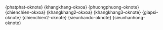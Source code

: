 {phatphat-oknote} {khangkhang-okxoa} {phuongphuong-oknote} {chienchien-okxoa} {khangkhang2-okxoa} {khangkhang3-oknote} {giapsi-oknote} {chienchien2-oknote} {sieunhando-oknote} {sieunhanhong-oknote}
